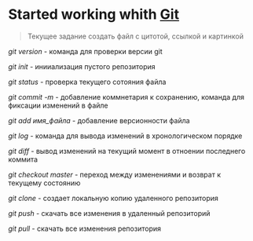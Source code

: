 # Started working whith [Git](http://git-scm.com)

>Текущее задание создать файл с цитотой, ссылкой и картинкой

*git version* - команда для проверки версии git

*git init* - инииализация пустого репозитория

*git status* - проверка текущего сотояния файла

*git commit -m* - добавление коммнетария к сохранению, команда для фиксации изменений в файле

*git add имя_файла* - добавление версионности файла

*git log* - команда для вывода изменений в хронологическом порядке

*git diff* - вывод изменений на текущий момент в отноении последнего коммита

*git checkout master* - переход между изменениями и возврат к текущему состоянию

*git clone* - создает локальную копию удаленного репозитория

*git push* - скачать все изменения в удаленный репозиторий

*git pull* - скачать все изменения репозитория